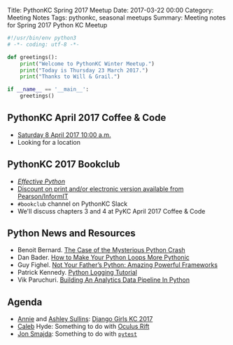 Title: PythonKC Spring 2017 Meetup
Date: 2017-03-22 00:00
Category: Meeting Notes
Tags: pythonkc, seasonal meetups
Summary: Meeting notes for Spring 2017 Python KC Meetup

```python
#!/usr/bin/env python3
# -*- coding: utf-8 -*-

def greetings():
    print("Welcome to PythonKC Winter Meetup.")
    print("Today is Thursday 23 March 2017.")
    print("Thanks to Will & Grail.")

if __name__ == '__main__':
    greetings()
```

## PythonKC April 2017 Coffee & Code
* [Saturday 8 April 2017 10:00 a.m.](https://www.meetup.com/pythonkc/events/qkwbtlywgblb/)
* Looking for a location

## PythonKC 2017 Bookclub
* [_Effective Python_](http://www.effectivepython.com)
* [Discount on print and/or electronic version available from Pearson/InformIT](https://www.meetup.com/pythonkc/messages/boards/thread/48671344/0#129968417)
* `#bookclub` channel on PythonKC Slack
* We'll discuss chapters 3 and 4 at PyKC April 2017 Coffee & Code

## Python News and Resources
* Benoit Bernard. [The Case of the Mysterious Python Crash](https://benbernardblog.com/the-case-of-the-mysterious-python-crash/)
* Dan Bader. [How to Make Your Python Loops More Pythonic](https://dbader.org/blog/pythonic-loops)
* Guy Fighel. [Not Your Father’s Python: Amazing Powerful Frameworks](https://blog.signifai.io/not-your-fathers-python-amazing-powerful-frameworks/)
* Patrick Kennedy. [Python Logging Tutorial](http://www.patricksoftwareblog.com/python-logging-tutorial/)
* Vik Paruchuri. [Building An Analytics Data Pipeline In Python](https://www.dataquest.io/blog/data-pipelines-tutorial/)

## Agenda
* [Annie](https://www.meetup.com/pythonkc/members/101791012/) and [Ashley Sullins](https://www.meetup.com/pythonkc/members/14010593/): [Django Girls KC 2017](https://djangogirls.org/kansascity/)
* [Caleb](https://www.meetup.com/pythonkc/members/3016720/) Hyde: Something to do with [Oculus Rift](https://www.oculus.com/rift/)
* [Jon Smajda](https://www.meetup.com/pythonkc/members/44580502/): Something to do with [`pytest`](http://doc.pytest.org/en/latest/`)